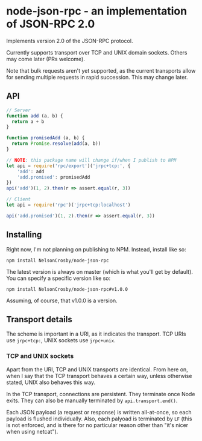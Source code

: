 # node-json-rpc - an implementation of JSON-RPC 2.0

Implements version 2.0 of the JSON-RPC protocol.

Currently supports transport over TCP and UNIX domain sockets. Others may
come later (PRs welcome).

Note that bulk requests aren't yet supported, as the current transports allow
for sending multiple requests in rapid succession. This may change later.


## API

```js
// Server
function add (a, b) {
  return a + b
}

function promisedAdd (a, b) {
  return Promise.resolve(add(a, b))
}

// NOTE: this package name will change if/when I publish to NPM
let api = require('rpc/export')('jrpc+tcp:', {
    'add': add
    'add.promised': promisedAdd
})
api('add')(1, 2).then(r => assert.equal(r, 3))

// Client
let api = require('rpc')('jrpc+tcp:localhost')

api('add.promised')(1, 2).then(r => assert.equal(r, 3))
```


## Installing

Right now, I'm not planning on publishing to NPM. Instead, install like so:

    npm install NelsonCrosby/node-json-rpc

The latest version is always on master (which is what you'll get by default).
You can specify a specific version like so:

    npm install NelsonCrosby/node-json-rpc#v1.0.0

Assuming, of course, that v1.0.0 is a version.


## Transport details

The scheme is important in a URI, as it indicates the transport. TCP URIs
use `jrpc+tcp:`, UNIX sockets use `jrpc+unix`.


### TCP and UNIX sockets

Apart from the URI, TCP and UNIX transports are identical. From here on, when
I say that the TCP transport behaves a certain way, unless otherwise stated,
UNIX also behaves this way.

In the TCP transport, connections are persistent. They terminate once Node
exits. They can also be manually terminated by `api.transport.end()`.

Each JSON payload (a request or response) is written all-at-once, so each
payload is flushed individually. Also, each palyoad is terminated by `LF`
(this is not enforced, and is there for no particular reason other than
"it's nicer when using netcat").
